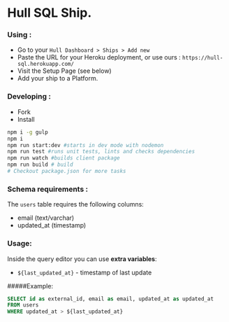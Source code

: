 # Hull SQL Ship.

### Using :

- Go to your `Hull Dashboard > Ships > Add new`
- Paste the URL for your Heroku deployment, or use ours : `https://hull-sql.herokuapp.com/`
- Visit the Setup Page (see below)
- Add your ship to a Platform.

### Developing :

- Fork
- Install

```sh
npm i -g gulp
npm i
npm run start:dev #starts in dev mode with nodemon
npm run test #runs unit tests, lints and checks dependencies
npm run watch #builds client package
npm run build # build
# Checkout package.json for more tasks
```

### Schema requirements :

The `users` table requires the following columns:
- email (text/varchar)
- updated_at (timestamp)

### Usage:

Inside the query editor you can use **extra variables**: 
- `${last_updated_at}` - timestamp of last update


#####Example:

```sql
SELECT id as external_id, email as email, updated_at as updated_at
FROM users
WHERE updated_at > ${last_updated_at}
```
